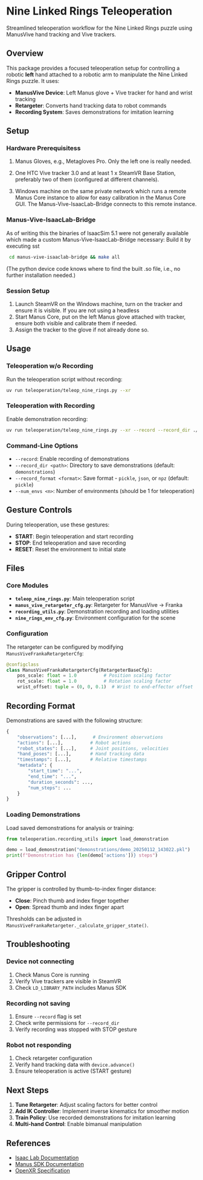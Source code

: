 # Nine Linked Rings Teleoperation

Streamlined teleoperation workflow for the Nine Linked Rings puzzle using ManusVive hand tracking and Vive trackers.

## Overview

This package provides a focused teleoperation setup for controlling a robotic **left** hand attached to a robotic arm to manipulate the Nine Linked Rings puzzle. 
It uses:

- **ManusVive Device**: Left Manus glove + Vive tracker for hand and wrist tracking
- **Retargeter**: Converts hand tracking data to robot commands
- **Recording System**: Saves demonstrations for imitation learning

## Setup

### Hardware Prerequisitess

1. Manus Gloves, e.g., Metagloves Pro. Only the left one is really needed.

2. One HTC Vive tracker 3.0 and at least 1 x SteamVR Base Station, preferably two of them (configured at different channels).

3. Windows machine on the same private network which runs a remote Manus Core instance to allow for easy calibration in the Manus Core GUI. The Manus-Vive-IsaacLab-Bridge connects to this remote instance.


### Manus-Vive-IsaacLab-Bridge
As of writing this the binaries of IsaacSim 5.1 were not generally available which made a custom Manus-Vive-IsaacLab-Bridge necessary: Build it by executing
sst
   ```bash
    cd manus-vive-isaaclab-bridge && make all
   ```
   (The python device code knows where to find the built .so file, i.e., no further installation needed.)

### Session Setup

1. Launch SteamVR on the Windows machine, turn on the tracker and ensure it is visible. If you are not using a headless 
2. Start Manus Core, put on the left Manus glove attached with tracker, ensure both visible and calibrate them if needed.
3. Assign the tracker to the glove if not already done so.

## Usage

### Teleoperation w/o Recording

Run the teleoperation script without recording:

```bash
uv run teleoperation/teleop_nine_rings.py --xr
```

### Teleoperation with Recording

Enable demonstration recording:

```bash
uv run teleoperation/teleop_nine_rings.py --xr --record --record_dir ./my_demos
```

### Command-Line Options

- `--record`: Enable recording of demonstrations
- `--record_dir <path>`: Directory to save demonstrations (default: `demonstrations`)
- `--record_format <format>`: Save format - `pickle`, `json`, or `npz` (default: `pickle`)
- `--num_envs <n>`: Number of environments (should be 1 for teleoperation)

## Gesture Controls

During teleoperation, use these gestures:

- **START**: Begin teleoperation and start recording
- **STOP**: End teleoperation and save recording
- **RESET**: Reset the environment to initial state

## Files

### Core Modules

- **`teleop_nine_rings.py`**: Main teleoperation script
- **`manus_vive_retargeter_cfg.py`**: Retargeter for ManusVive → Franka
- **`recording_utils.py`**: Demonstration recording and loading utilities
- **`nine_rings_env_cfg.py`**: Environment configuration for the scene

### Configuration

The retargeter can be configured by modifying `ManusViveFrankaRetargeterCfg`:

```python
@configclass
class ManusViveFrankaRetargeterCfg(RetargeterBaseCfg):
    pos_scale: float = 1.0          # Position scaling factor
    rot_scale: float = 1.0          # Rotation scaling factor
    wrist_offset: tuple = (0, 0, 0.1)  # Wrist to end-effector offset
```

## Recording Format

Demonstrations are saved with the following structure:

```python
{
    "observations": [...],      # Environment observations
    "actions": [...],          # Robot actions
    "robot_states": [...],     # Joint positions, velocities
    "hand_poses": [...],       # Hand tracking data
    "timestamps": [...],       # Relative timestamps
    "metadata": {
        "start_time": "...",
        "end_time": "...",
        "duration_seconds": ...,
        "num_steps": ...
    }
}
```

### Loading Demonstrations

Load saved demonstrations for analysis or training:

```python
from teleoperation.recording_utils import load_demonstration

demo = load_demonstration("demonstrations/demo_20250112_143022.pkl")
print(f"Demonstration has {len(demo['actions'])} steps")
```

## Gripper Control

The gripper is controlled by thumb-to-index finger distance:

- **Close**: Pinch thumb and index finger together
- **Open**: Spread thumb and index finger apart

Thresholds can be adjusted in `ManusViveFrankaRetargeter._calculate_gripper_state()`.

## Troubleshooting

### Device not connecting

1. Check Manus Core is running
2. Verify Vive trackers are visible in SteamVR
3. Check `LD_LIBRARY_PATH` includes Manus SDK

### Recording not saving

1. Ensure `--record` flag is set
2. Check write permissions for `--record_dir`
3. Verify recording was stopped with STOP gesture

### Robot not responding

1. Check retargeter configuration
2. Verify hand tracking data with `device.advance()`
3. Ensure teleoperation is active (START gesture)

## Next Steps

1. **Tune Retargeter**: Adjust scaling factors for better control
2. **Add IK Controller**: Implement inverse kinematics for smoother motion
3. **Train Policy**: Use recorded demonstrations for imitation learning
4. **Multi-hand Control**: Enable bimanual manipulation

## References

- [Isaac Lab Documentation](https://isaac-sim.github.io/IsaacLab/)
- [Manus SDK Documentation](https://docs.manus-meta.com/)
- [OpenXR Specification](https://www.khronos.org/openxr/)


